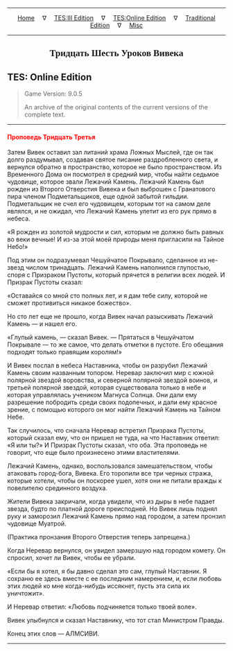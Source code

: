 
---

<!-- Jekyll Page Links -->

<center>
<a href="../../../../index.html">Home</a>
&emsp;&nabla;&emsp;
<a href="../../../index-tes3.html">TES:III Edition</a>
&emsp;&nabla;&emsp;
<a href="../../../index-teso.html">TES:Online Edition</a>
&emsp;&nabla;&emsp;
<a href="../../../index-traditional.html">Traditional Edition</a>
&emsp;&nabla;&emsp;
<a href="../../../index-misc.html">Misc</a>
</center>

<!-- Markdown Body Below: -->

---

<center>
<h2><span style="font-family:Georgia">Тридцать Шесть Уроков Вивека</span></h2>
</center>

## TES: Online Edition

> Game Version: 9.0.5
>
> An archive of the original contents of the current versions of the complete text.

---

#### <span style="color:red">Проповедь Тридцать Третья</span>

Затем Вивек оставил зал литаний храма Ложных Мыслей, где он так долго раздумывал, создавая святое писание раздробленного света, и вернулся обратно в пространство, которое не было пространством. Из Временного Дома он посмотрел в средний мир, чтобы найти седьмое чудовище, которое звали Лежачий Камень.
Лежачий Камень был рожден из Второго Отверстия Вивека и был выброшен с Гранатового пира членом Подметальщиков, еще одной забытой гильдии. Подметальщик не счел его чудовищем, которым тот на самом деле являлся, и не ожидал, что Лежачий Камень улетит из его рук прямо в небеса.

«Я рожден из золотой мудрости и сил, которым не должно быть равных во веки вечные! И из-за этой моей природы меня пригласили на Тайное Небо!»

Под этим он подразумевал Чешуйчатое Покрывало, сделанное из не-звезд числом тринадцать. Лежачий Камень наполнился глупостью, споря с Призраком Пустоты, который прячется в религии всех людей. И Призрак Пустоты сказал:

«Оставайся со мной сто полных лет, и я дам тебе силу, которой не сможет противиться никакое божество».

Но сто лет еще не прошло, когда Вивек начал разыскивать Лежачий Камень — и нашел его.

«Глупый камень, — сказал Вивек. — Прятаться в Чешуйчатом Покрывале — то же самое, что делать отметки в пустоте. Его обещания подходят только правящим королям!»

И Вивек послал в небеса Наставника, чтобы он разрубил Лежачий Камень своим названным топором. Неревар заключил мир с южной полярной звездой воровства, и северной полярной звездой воинов, и третьей полярной звездой, которая существовала только в небе и которая управлялась учеником Магнуса Солнца. Они дали ему разрешение побродить среди своих подопечных, и дали ему красное зрение, с помощью которого он мог найти Лежачий Камень на Тайном Небе.

Так случилось, что сначала Неревар встретил Призрака Пустоты, который сказал ему, что он пришел не туда, на что Наставник ответил: «Я или ты?» И Призрак Пустоты сказал, что оба. Эта проповедь не говорит, что еще было произнесено этими властителями.

Лежачий Камень, однако, воспользовался замешательством, чтобы атаковать город-бога, Вивека. Его торопили все три черных стража, которые хотели, чтобы он поскорее ушел, хотя они не питали вражды к повелителю срединного воздуха.

Жители Вивека закричали, когда увидели, что из дыры в небе падает звезда, будто по платной дороге преисподней. Но Вивек лишь поднял руку и заморозил Лежачий Камень прямо над городом, а затем пронзил чудовище Муатрой.

(Практика пронзания Второго Отверстия теперь запрещена.)

Когда Неревар вернулся, он увидел замерзшую над городом комету. Он спросил, хочет ли Вивек, чтобы ее убрали.

«Если бы я хотел, я бы давно сделал это сам, глупый Наставник. Я сохраню ее здесь вместе с ее последним намерением, и, если любовь этих людей ко мне когда-нибудь иссякнет, пусть эта сила их уничтожит».

И Неревар ответил: «Любовь подчиняется только твоей воле».

Вивек улыбнулся и сказал Наставнику, что тот стал Министром Правды.

Конец этих слов — АЛМСИВИ.

---
